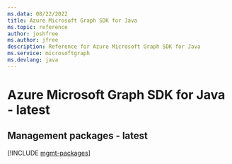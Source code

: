 ```yaml
---
ms.data: 08/22/2022
title: Azure Microsoft Graph SDK for Java
ms.topic: reference
author: joshfree
ms.author: jfree
description: Reference for Azure Microsoft Graph SDK for Java
ms.service: microsoftgraph
ms.devlang: java
---
```

# Azure Microsoft Graph SDK for Java - latest

## Management packages - latest
[!INCLUDE [mgmt-packages](microsoft-graph-mgmt-index.md)]